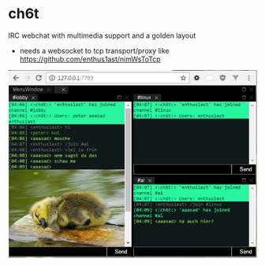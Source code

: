# ch6t
IRC webchat with multimedia support and a golden layout

- needs a websocket to tcp transport/proxy like https://github.com/enthus1ast/nimWsToTcp

![ch6t](/screenshot_ch6t.png?raw=true "ch6t")
